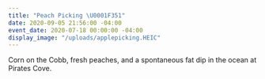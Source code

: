 ```yaml
---
title: "Peach Picking \U0001F351"
date: 2020-09-05 21:56:00 -04:00
event_date: 2020-07-18 00:00:00 -04:00
display_image: "/uploads/applepicking.HEIC"
---
```


Corn on the Cobb, fresh peaches, and a spontaneous fat dip in the ocean at Pirates Cove.  